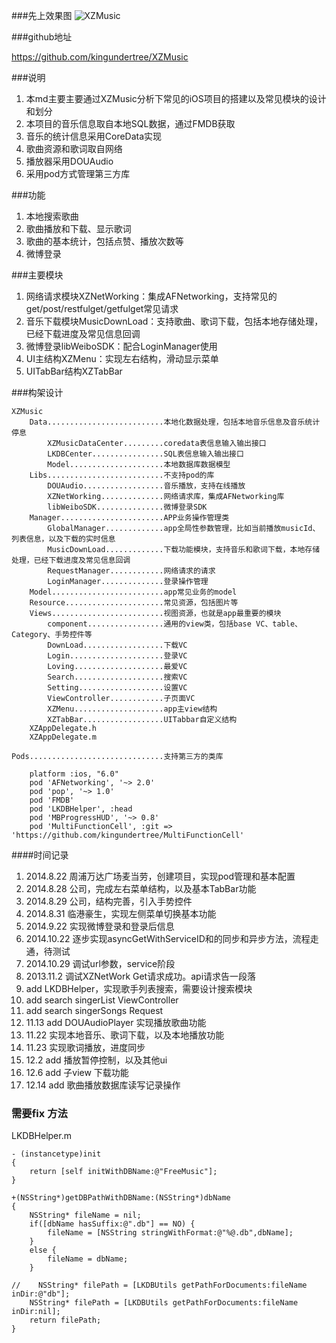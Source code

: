 ###先上效果图
![XZMusic](https://raw.githubusercontent.com/kingundertree/XZMusic/master/XZMusic.gif)

###github地址

https://github.com/kingundertree/XZMusic

###说明
1. 本md主要主要通过XZMusic分析下常见的iOS项目的搭建以及常见模块的设计和划分
2. 本项目的音乐信息取自本地SQL数据，通过FMDB获取
3. 音乐的统计信息采用CoreData实现
4. 歌曲资源和歌词取自网络
5. 播放器采用DOUAudio
6. 采用pod方式管理第三方库


###功能
1. 本地搜索歌曲
2. 歌曲播放和下载、显示歌词
3. 歌曲的基本统计，包括点赞、播放次数等
4. 微博登录
	
###主要模块
1. 网络请求模块XZNetWorking：集成AFNetworking，支持常见的get/post/restfulget/getfulget常见请求
2. 音乐下载模块MusicDownLoad：支持歌曲、歌词下载，包括本地存储处理，已经下载进度及常见信息回调
3. 微博登录libWeiboSDK：配合LoginManager使用
4. UI主结构XZMenu：实现左右结构，滑动显示菜单
5. UITabBar结构XZTabBar
	
###构架设计

	XZMusic
		Data..........................本地化数据处理，包括本地音乐信息及音乐统计停息
			XZMusicDataCenter.........coredata表信息输入输出接口
			LKDBCenter................SQL表信息输入输出接口
			Model.....................本地数据库数据模型
		Libs..........................不支持pod的库
			DOUAudio..................音乐播放，支持在线播放
			XZNetWorking..............网络请求库，集成AFNetworking库
			libWeiboSDK...............微博登录SDK
		Manager.......................APP业务操作管理类
			GlobalManager.............app全局性参数管理，比如当前播放musicId、列表信息，以及下载的实时信息
			MusicDownLoad.............下载功能模块，支持音乐和歌词下载，本地存储处理，已经下载进度及常见信息回调
			RequestManager............网络请求的请求
			LoginManager..............登录操作管理
		Model.........................app常见业务的model
		Resource......................常见资源，包括图片等
		Views.........................视图资源，也就是app最重要的模块
			component.................通用的view类，包括base VC、table、Category、手势控件等
			DownLoad..................下载VC
			Login.....................登录VC
			Loving....................最爱VC
			Search....................搜索VC
			Setting...................设置VC
			ViewController............子页面VC
			XZMenu....................app主view结构
			XZTabBar..................UITabbar自定义结构
		XZAppDelegate.h
		XZAppDelegate.m
		
	Pods..............................支持第三方的类库
	
		platform :ios, "6.0"
		pod 'AFNetworking', '~> 2.0'
		pod 'pop', '~> 1.0'
		pod 'FMDB'
		pod 'LKDBHelper', :head
		pod 'MBProgressHUD', '~> 0.8'
		pod 'MultiFunctionCell', :git => 'https://github.com/kingundertree/MultiFunctionCell'


####时间记录

1. 2014.8.22 周浦万达广场麦当劳，创建项目，实现pod管理和基本配置
2. 2014.8.28 公司，完成左右菜单结构，以及基本TabBar功能
3. 2014.8.29 公司，结构完善，引入手势控件
4. 2014.8.31 临港豪生，实现左侧菜单切换基本功能
5. 2014.9.22 实现微博登录和登录后信息
6. 2014.10.22 逐步实现asyncGetWithServiceID和的同步和异步方法，流程走通，待测试
7. 2014.10.29 调试url参数，service阶段
8. 2013.11.2 调试XZNetWork Get请求成功。api请求告一段落
9. add LKDBHelper，实现歌手列表搜索，需要设计搜索模块
10. add search singerList ViewController
11. add search singerSongs Request
12. 11.13 add DOUAudioPlayer 实现播放歌曲功能
13. 11.22 实现本地音乐、歌词下载，以及本地播放功能
14. 11.23 实现歌词播放，进度同步
15. 12.2 add 播放暂停控制，以及其他ui
16. 12.6 add 子view 下载功能
17. 12.14 add 歌曲播放数据库读写记录操作




### 需要fix 方法

LKDBHelper.m

```
- (instancetype)init
{
    return [self initWithDBName:@"FreeMusic"];
}

+(NSString*)getDBPathWithDBName:(NSString*)dbName
{
    NSString* fileName = nil;
    if([dbName hasSuffix:@".db"] == NO) {
        fileName = [NSString stringWithFormat:@"%@.db",dbName];
    }
    else {
        fileName = dbName;
    }
    
//    NSString* filePath = [LKDBUtils getPathForDocuments:fileName inDir:@"db"];
    NSString* filePath = [LKDBUtils getPathForDocuments:fileName inDir:nil];
    return filePath;
}

```
